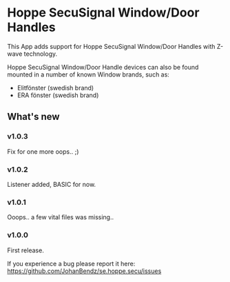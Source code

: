 # Hoppe SecuSignal Window/Door Handles

This App adds support for Hoppe SecuSignal Window/Door Handles with Z-wave technology.

Hoppe SecuSignal Window/Door Handle devices can also be found mounted in a number of known Window brands, such as:
- Elitfönster (swedish brand)
- ERA fönster (swedish brand)

## What's new

### v1.0.3
Fix for one more oops.. ;)

### v1.0.2
Listener added, BASIC for now.

### v1.0.1
Ooops.. a few vital files was missing..

### v1.0.0
First release.

If you experience a bug please report it here: https://github.com/JohanBendz/se.hoppe.secu/issues
